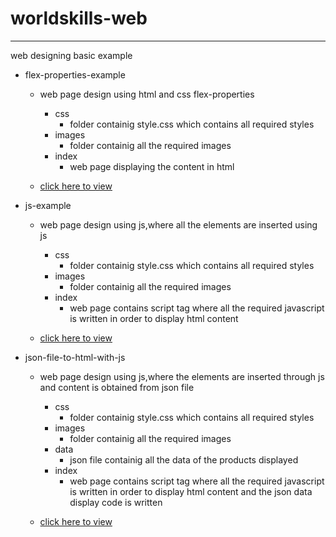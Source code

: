 # worldskills-web
----
web designing basic example
+ flex-properties-example
  + web page design using html and css flex-properties
    + css
      + folder containig style.css which contains all required styles
    + images
      + folder containig all the required images
    + index
      + web page displaying the content in html
    
  + [click here to view](https://bitra-lahari999.github.io/worldskills-web/flex-properties-example/)
      
+ js-example
  + web page design using js,where all the elements are inserted using js
    + css
      + folder containig style.css which contains all required styles
    + images
      + folder containig all the required images
    + index
      + web page contains script tag where all the required javascript is written in order to display html content
      
  + [click here to view](https://bitra-lahari999.github.io/worldskills-web/js-example/)
      
+ json-file-to-html-with-js
  + web page design using js,where the elements are inserted through js and content is obtained from json file
    + css
      + folder containig style.css which contains all required styles
    + images
      + folder containig all the required images
    + data
      + json file containig all the data of the products displayed
    + index
      + web page contains script tag where all the required javascript is written in order to display html content and the json data display code is written
      
  + [click here to view](https://bitra-lahari999.github.io/worldskills-web/json-file-to-html-with-js/)
   
